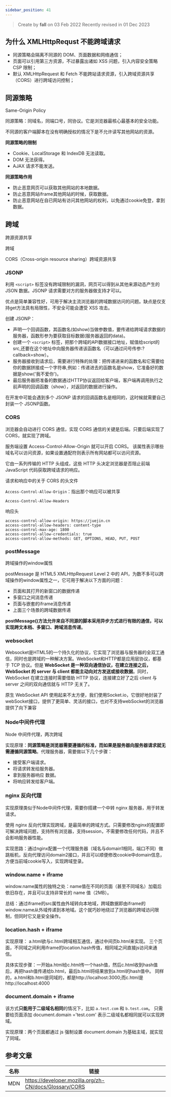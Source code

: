 ```yaml
---
sidebar_position: 41
---
```


> Create by **fall** on 03 Feb 2022
> Recently revised in 01 Dec 2023

## 为什么 XMLHttpRequst 不能跨域请求

- 同源策略会隔离不同源的 DOM、页面数据和网络通信；
- 页面可以引用第三方资源，不过暴露出诸如 XSS 问题，引入内容安全策略 CSP 限制；
- 默认 XMLHttpRequest 和 Fetch 不能跨站请求资源，引入跨域资源共享（CORS）进行跨域访问控制；

## 同源策略

Same-Origin Policy

同源策略：同域名，同端口号，同协议。它是浏览器最核心最基本的安全功能。

不同源的客户端脚本在没有明确授权的情况下是不允许读写其他网站的资源。

**同源策略的限制**

- Cookie、LocalStorage 和 IndexDB 无法读取。 
- DOM 无法获得。 
- AJAX 请求不能发送。 

**同源策略作用**

- 防止恶意网页可以获取其他网站的本地数据。
- 防止恶意网站iframe其他网站的时候，获取数据。
- 防止恶意网站在自已网站有访问其他网站的权利，以免通过cookie免登，拿到数据。 	

## 跨域

跨源资源共享

跨域

CORS（Cross-origin resource sharing）跨域资源共享

### JSONP

利用 `<script>` 标签没有跨域限制的漏洞，网页可以得到从其他来源动态产生的 JSON 数据。JSONP 请求需要对方的服务器做支持才可以。

优点是简单兼容性好，可用于解决主流浏览器的跨域数据访问的问题。缺点是仅支持get方法具有局限性，不安全可能会遭受 XSS 攻击。

创建 JSONP：

- 声明一个回调函数，其函数名(如show)当做参数值，要传递给跨域请求数据的服务器，函数形参为要获取目标数据(服务器返回的data)。
- 创建一个 `<script>` 标签，把那个跨域的API数据接口地址，赋值给script的src,还要在这个地址中向服务器传递该函数名（可以通过问号传参:?callback=show）。
- 服务器接收到请求后，需要进行特殊的处理：把传递进来的函数名和它需要给你的数据拼接成一个字符串,例如：传递进去的函数名是show，它准备好的数据是show('我不爱你')。
- 最后服务器把准备的数据通过HTTP协议返回给客户端，客户端再调用执行之前声明的回调函数（show），对返回的数据进行操作。

在开发中可能会遇到多个 JSONP 请求的回调函数名是相同的，这时候就需要自己封装一个 JSONP函数。 	

### CORS

浏览器会自动进行 CORS 通信，实现 CORS 通信的关键是后端。只要后端实现了 CORS，就实现了跨域。

服务端设置 Access-Control-Allow-Origin 就可以开启 CORS。 该属性表示哪些域名可以访问资源，如果设置通配符则表示所有网站都可以访问资源。

它由一系列传输的 HTTP 头组成，这些 HTTP 头决定浏览器是否阻止前端 JavaScript 代码获取跨域请求的响应。

请求和响应中的关于 CORS 的头文件

`Access-Control-Allow-Origin`：指出那个响应可以被共享

`Access-Control-Allow-Headers`

响应头

```
access-control-allow-origin: https://juejin.cn
access-control-allow-headers: content-type
access-control-max-age: 1800
access-control-allow-credentials: true
access-control-allow-methods: GET, OPTIONS, HEAD, PUT, POST
```

### postMessage

跨域操作的window属性

postMessage 是 HTML5 XMLHttpRequest Level 2 中的 API，为数不多可以跨域操作的window属性之一，它可用于解决以下方面的问题： 	

- 页面和其打开的新窗口的数据传递 		
- 多窗口之间消息传递 		
- 页面与嵌套的iframe消息传递 		
- 上面三个场景的跨域数据传递 		

**postMessage()方法允许来自不同源的脚本采用异步方式进行有限的通信，可以实现跨文本档、多窗口、跨域消息传递**。 	

### websocket 	

Websocket是HTML5的一个持久化的协议，它实现了浏览器与服务器的全双工通信，同时也是跨域的一种解决方案。WebSocket和HTTP都是应用层协议，都基于 TCP 协议。但是 **WebSocket 是一种双向通信协议，在建立连接之后，WebSocket 的 server 与 client 都能主动向对方发送或接收数据**。同时，WebSocket 在建立连接时需要借助 HTTP 协议，连接建立好了之后 client 与 server 之间的双向通信就与 HTTP 无关了。 	

原生 WebSocket API 使用起来不太方便，我们使用Socket.io，它很好地封装了webSocket接口，提供了更简单、灵活的接口，也对不支持webSocket的浏览器提供了向下兼容 	

### Node中间件代理

Node 中间件代理，两次跨域

实现原理：**同源策略是浏览器需要遵循的标准，而如果是服务器向服务器请求就无需遵循同源策略**。代理服务器，需要做以下几个步骤：

- 接受客户端请求。
- 将请求转发给服务器。
- 拿到服务器响应 数据。
- 将响应转发给客户端。

### nginx 反向代理 	

实现原理类似于Node中间件代理，需要你搭建一个中转 nginx 服务器，用于转发请求。 	

使用 nginx 反向代理实现跨域，是最简单的跨域方式。只需要修改nginx的配置即可解决跨域问题，支持所有浏览器，支持session，不需要修改任何代码，并且不会影响服务器性能。 	

实现思路：通过nginx配置一个代理服务器（域名与domain1相同，端口不同）做跳板机，反向代理访问domain2接口，并且可以顺便修改cookie中domain信息，方便当前域cookie写入，实现跨域登录。 	

### window.name + iframe 	

window.name属性的独特之处：name值在不同的页面（甚至不同域名）加载后依旧存在，并且可以支持非常长的 name 值（2MB）。 	

总结：通过iframe的src属性由外域转向本地域，跨域数据即由iframe的window.name从外域传递到本地域。这个就巧妙地绕过了浏览器的跨域访问限制，但同时它又是安全操作。 	

### location.hash +  iframe 	

实现原理： a.html欲与c.html跨域相互通信，通过中间页b.html来实现。 三个页面，不同域之间利用iframe的location.hash传值，相同域之间直接js访问来通信。 	

具体实现步骤：一开始a.html给c.html传一个hash值，然后c.html收到hash值后，再把hash值传递给b.html，最后b.html将结果放到a.html的hash值中。  同样的，a.html和b.html是同域的，都是http://localhost:3000;而c.html是http://localhost:4000 	

### document.domain + iframe 	

该方式**只能用于二级域名相同**的情况下，比如 `a.test.com` 和 `b.test.com`。 只需要给页面添加 document.domain ='test.com' 表示二级域名都相同就可以实现跨域。 	

实现原理：两个页面都通过 js 强制设置 document.domain 为基础主域，就实现了同域。

## 参考文章

| 名称 | 链接                                                   |
| ---- | ------------------------------------------------------ |
| MDN  | https://developer.mozilla.org/zh-CN/docs/Glossary/CORS |


